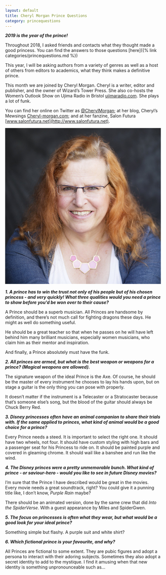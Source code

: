 ```yaml
---
layout: default
title: Cheryl Morgan Prince Questions
category: princequestions
---
```


**_2019 is the year of the prince!_**

Throughout 2018, I asked friends and contacts what they thought made a good princess. You can find the answers to those questions [here]({% link categories/princequestions.md %}) 

This year, I will be asking authors from a variety of genres as well as a host of others from editors to academics, what they think makes a definitive prince.

This month we are joined by Cheryl Morgan. Cheryl is a writer, editor and publisher, and the owner of Wizard’s Tower Press. She also co-hosts the Women’s Outlook Show on Ujima Radio in Bristol [ujimaradio.com](https://www.ujimaradio.com). She plays a lot of funk.

You can find her online on Twitter as [@CherylMorgan](https://twitter.com/CherylMorgan); at her blog, Cheryl’s Mewsings [Cheryl-morgan.com](https://www.cheryl-morgan.com); and at her fanzine, Salon Futura [www.salonfutura.net](http://www.salonfutura.net).


<div class="col-sm-4 pull-right">
<img class="img-responsive" src="/img/Year Of The Prince Questions/CherylMorgan.jpg" alt="Cheryl Morgan">
</div>

**_1. A prince has to win the trust not only of his people but of his chosen princess - and very quickly! What three qualities would you need a prince to show before you'd be won over to their cause?_**


A Prince should be a superb musician. All Princes are handsome by definition, and there’s not much call for fighting dragons these days. He might as well do something useful.

He should be a great teacher so that when he passes on he will have left behind him many brilliant musicians, especially women musicians, who claim him as their mentor and inspiration.

And finally, a Prince absolutely must have the funk.

**_2. All princes are armed, but what is the best weapon or weapons for a prince? (Magical weapons are allowed)._**


The signature weapon of the ideal Prince is the Axe. Of course, he should be the master of every instrument he chooses to lay his hands upon, but on stage a guitar is the only thing you can pose with properly. 

It doesn’t matter if the instrument is a Telecaster or a Stratocaster because that’s someone else’s song, but the blood of the guitar should always be Chuck Berry Red.



**_3. Disney princesses often have an animal companion to share their trials with. If the same applied to princes, what kind of animal would be a good choice for a prince?_**


Every Prince needs a steed. It is important to select the right one. It should have two wheels, not four. It should have custom styling with high bars and a passenger seat for his Princess to ride on. It should be painted purple and covered in gleaming chrome. It should wail like a banshee and run like the wind.



**_4. The Disney princes were a pretty unmemorable bunch. What kind of prince - or saviour-hero - would you like to see in future Disney movies?_**


I’m sure that the Prince I have described would be great in the movies. Every movie needs a great soundtrack, right? You could give it a punning title like, I don’t know, *Purple Rain* maybe?

There should be an animated version, done by the same crew that did *Into the SpiderVerse*. With a guest appearance by Miles and SpiderGwen.



**_5. The focus on princesses is often what they wear, but what would be a good look for your ideal prince?_**


Something simple but flashy. A purple suit and white shirt?




**_6. Which fictional prince is your favourite, and why?_**

All Princes are fictional to some extent. They are pubic figures and adopt a persona to interact with their adoring subjects. Sometimes they also adopt a secret identity to add to the mystique. I find it amusing when that new identity is something unpronounceable such as…


